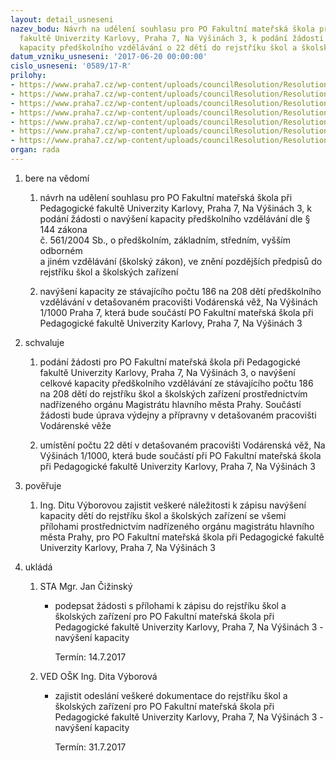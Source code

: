 ```yaml
---
layout: detail_usneseni
nazev_bodu: Návrh na udělení souhlasu pro PO Fakultní mateřská škola při Pedagogické
  fakultě Univerzity Karlovy, Praha 7, Na Výšinách 3, k podání žádosti o navýšení
  kapacity předškolního vzdělávání o 22 dětí do rejstříku škol a školských zařízení
datum_vzniku_usneseni: '2017-06-20 00:00:00'
cislo_usneseni: '0589/17-R'
prilohy:
- https://www.praha7.cz/wp-content/uploads/councilResolution/Resolutions/29273/export/1Duvodovazprava~219038.doc
- https://www.praha7.cz/wp-content/uploads/councilResolution/Resolutions/29273/export/2ZadostMSNaVysinach~219037.jpg
- https://www.praha7.cz/wp-content/uploads/councilResolution/Resolutions/29273/export/3ZadostdoRejstrikuskolaSZ~219036.doc
- https://www.praha7.cz/wp-content/uploads/councilResolution/Resolutions/29273/export/4PrilohakzadostiA~219035.doc
- https://www.praha7.cz/wp-content/uploads/councilResolution/Resolutions/29273/export/5PrilohakzadostiBMS~219034.doc
- https://www.praha7.cz/wp-content/uploads/councilResolution/Resolutions/29273/export/6PrilohakzadostiBSJ~219033.doc
- https://www.praha7.cz/wp-content/uploads/councilResolution/Resolutions/29273/export/export~295799.pdf
organ: rada
---
```

<ol id="urzList" class="urzList_view"><li id="" class="urzClass1"><span name="1">bere na vědomí</span><ol class="urzOlClass"><li style="text-align: left;" id="" class="urzClass2"><span><p>návrh na udělení souhlasu pro PO Fakultní mateřská škola při Pedagogické fakultě Univerzity Karlovy, Praha 7, Na Výšinách 3, k podání žádosti o navýšení kapacity předškolního vzdělávání dle § 144 zákona <br>č. 561/2004 Sb., o předškolním, základním, středním, vyšším odborném <br>a jiném vzdělávání (školský zákon), ve znění pozdějších předpisů do rejstříku škol a školských zařízení</p></span></li><li style="text-align: left;" id="" class="urzClass2"><span><p>navýšení kapacity ze stávajícího počtu 186 na 208 dětí předškolního vzdělávání v detašovaném pracovišti Vodárenská věž, Na Výšinách 1/1000 Praha 7, která bude součástí PO Fakultní mateřská škola při Pedagogické fakultě Univerzity Karlovy, Praha 7, Na Výšinách 3<br></p></span></li></ol></li><li id="" class="urzClass1"><span name="24">schvaluje</span><ol class="urzOlClass"><li style="text-align: left;" id="" class="urzClass2"><span><p>podání žádosti pro PO Fakultní mateřská škola při Pedagogické fakultě Univerzity Karlovy, Praha 7, Na Výšinách 3, o navýšení celkové kapacity předškolního vzdělávání ze stávajícího počtu 186 na 208 dětí do rejstříku škol a školských zařízení prostřednictvím nadřízeného orgánu Magistrátu hlavního města Prahy. Součástí žádosti bude úprava výdejny a přípravny v detašovaném pracovišti Vodárenské věže<br></p></span></li><li style="text-align: left;" id="" class="urzClass2"><span><p>umístění počtu 22 dětí v detašovaném pracovišti Vodárenská věž, Na Výšinách 1/1000, která bude součástí při PO Fakultní mateřská škola při Pedagogické fakultě Univerzity Karlovy, Praha 7, Na Výšinách 3</p></span></li></ol></li><li id="" class="urzClass1"><span name="16">pověřuje</span><ol class="urzOlClass"><li style="text-align: left;" id="" class="urzClass2"><span><p>Ing. Ditu Výborovou zajistit veškeré náležitosti k zápisu navýšení kapacity dětí do rejstříku škol a školských zařízení se všemi přílohami prostřednictvím nadřízeného orgánu magistrátu hlavního města Prahy, pro PO Fakultní mateřská škola při Pedagogické fakultě Univerzity Karlovy, Praha 7, Na Výšinách 3<br></p></span></li></ol></li><li class="urzClass1" id="urzUkoly"><span name="1">ukládá</span><ol class="urzOlClass"><li class="urzClass2"><span><p>STA Mgr. Jan Čižinský</p></span><ul class="urzUlClass"><li class="urzClass3"><span><p>podepsat žádosti s přílohami k zápisu do rejstříku škol a školských zařízení pro PO Fakultní mateřská škola při Pedagogické fakultě Univerzity Karlovy, Praha 7, Na Výšinách 3 - navýšení kapacity</p></span><span class="urzUkolTermin">  Termín:&nbsp;14.7.2017</span></li></ul></li><li class="urzClass2"><span><p>VED OŠK Ing. Dita Výborová</p></span><ul class="urzUlClass"><li class="urzClass3"><span><p>zajistit odeslání veškeré dokumentace do rejstříku škol a školských zařízení pro PO Fakultní mateřská škola při Pedagogické fakultě Univerzity Karlovy, Praha 7, Na Výšinách 3 - navýšení kapacity</p></span><span class="urzUkolTermin">  Termín:&nbsp;31.7.2017</span></li></ul></li></ol></li></ol>
